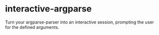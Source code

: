 # interactive-argparse
Turn your argparse-parser into an interactive session, prompting the user for the defined arguments.
